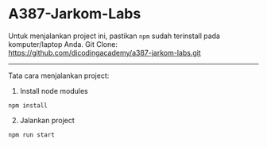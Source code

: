 # A387-Jarkom-Labs

Untuk menjalankan project ini, pastikan `npm` sudah terinstall pada komputer/laptop Anda.
Git Clone: https://github.com/dicodingacademy/a387-jarkom-labs.git

---

Tata cara menjalankan project:

1. Install node modules

```
npm install
```

2. Jalankan project

```
npm run start
```
